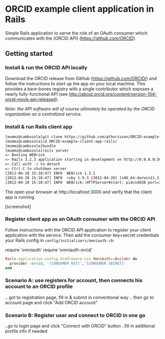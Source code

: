 # ORCID example client application in Rails

Simple Rails application to serve the role of an OAuth consumer which communicates with the [ORCID API] (https://github.com/ORCID).


## Getting started 


### Install & run the ORCID API locally

Download the ORCID release from GitHub (https://github.com/ORCID/) and follow the instructions to start up the app on your local machine. This provides a bare-bones registry with a single contributor which exposes a nearly fully-functional API (see http://about.orcid.org/content/version-104-orcid-mock-api-released).

_Note: the API software will of course ultimately be operated by the ORCID organization as a centralized service._



### Install & run Rails client app


```bash
[mummi@cambozola]git clone https://github.com/gthorisson/ORCID-example-client-app-rails.git
[mummi@cambozola]cd ORCID-example-client-app-rails/
[mummi@cambozola]bundle
[mummi@cambozola]rails server
=> Booting WEBrick
=> Rails 3.2.3 application starting in development on http://0.0.0.0:3000
=> Call with -d to detach
=> Ctrl-C to shutdown server
[2012-04-28 15:18:47] INFO  WEBrick 1.3.1
[2012-04-28 15:18:47] INFO  ruby 1.9.3 (2012-04-20) [x86_64-darwin11.3.0]
[2012-04-28 15:18:47] INFO  WEBrick::HTTPServer#start: pid=14838 port=3000
```

The open your browser at http://localhost:3000 and verify that the client app is running.

[screenshot]


### Register client app as an OAuth consumer with the ORCID API

Follow instructions with the ORCID API application to register your client application with the service. Then add the consumer key+secret credentials your Rails config in ```config/initializers/omniauth.rb```:

require 'omniauth'
require 'omniauth-orcid'

```ruby
Rails.application.config.middleware.use OmniAuth::Builder do
  provider :orcid, '[CONSUMER KEY]','[CONSUMER SECRET]'
end
```


### Scenario A: use registers for account, then connects his account to an ORCID profile

.. got to registration page, fill in & submit in conventional way
.. then go to account page and click "Add ORCID account"


### Scenario B: Register user and connect to ORCID in one go

..go to login page and click "Connect with ORCID" button
..fill in additional profile info if needed





